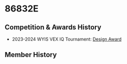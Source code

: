 # 86832E

## Competition & Awards History

* 2023-2024 WYIS VEX IQ Tournament: [Design Award](https://www.robotevents.com/robot-competitions/vex-iq-competition/RE-VIQRC-23-3596.html#awards)

## Member History
